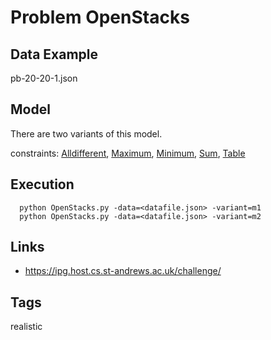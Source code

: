 # Problem OpenStacks


## Data Example
  pb-20-20-1.json

## Model
  There are two variants of this model.

  constraints: [Alldifferent](http://pycsp.org/documentation/constraints/Alldifferent), [Maximum](http://pycsp.org/documentation/constraints/Maximum), [Minimum](http://pycsp.org/documentation/constraints/Minimum), [Sum](http://pycsp.org/documentation/constraints/Sum), [Table](http://pycsp.org/documentation/constraints/Table)

## Execution
```
  python OpenStacks.py -data=<datafile.json> -variant=m1
  python OpenStacks.py -data=<datafile.json> -variant=m2
```

## Links
  - https://ipg.host.cs.st-andrews.ac.uk/challenge/

## Tags
  realistic
